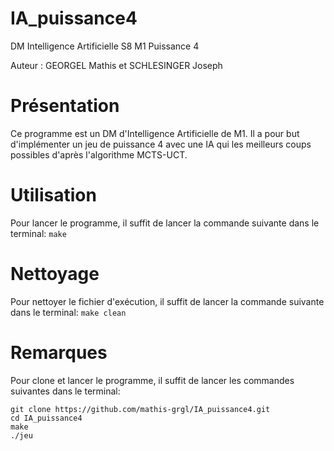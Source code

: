 # IA_puissance4
DM Intelligence Artificielle S8 M1 Puissance 4

Auteur : GEORGEL Mathis et SCHLESINGER Joseph

# Présentation
Ce programme est un DM d'Intelligence Artificielle de M1. Il a pour but d'implémenter un jeu de puissance 4 avec une IA qui les meilleurs coups possibles d'après l'algorithme MCTS-UCT.

# Utilisation
Pour lancer le programme, il suffit de lancer la commande suivante dans le terminal:
```make```

# Nettoyage
Pour nettoyer le fichier d'exécution, il suffit de lancer la commande suivante dans le terminal:
```make clean```

# Remarques
Pour clone et lancer le programme, il suffit de lancer les commandes suivantes dans le terminal:
```
git clone https://github.com/mathis-grgl/IA_puissance4.git
cd IA_puissance4
make
./jeu
```
